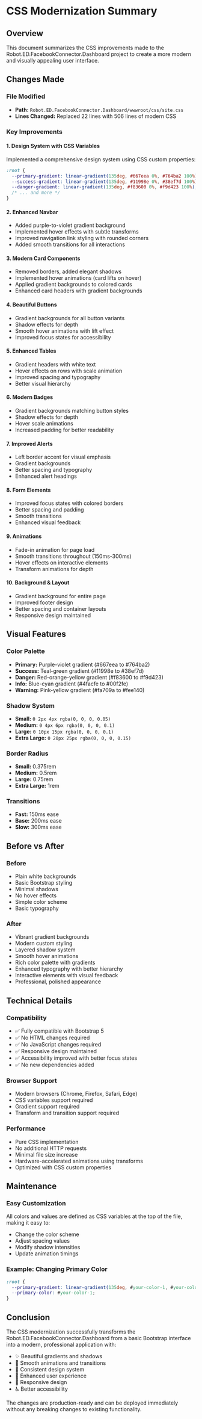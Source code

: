 # CSS Modernization Summary

## Overview
This document summarizes the CSS improvements made to the Robot.ED.FacebookConnector.Dashboard project to create a more modern and visually appealing user interface.

## Changes Made

### File Modified
- **Path:** `Robot.ED.FacebookConnector.Dashboard/wwwroot/css/site.css`
- **Lines Changed:** Replaced 22 lines with 506 lines of modern CSS

### Key Improvements

#### 1. Design System with CSS Variables
Implemented a comprehensive design system using CSS custom properties:
```css
:root {
  --primary-gradient: linear-gradient(135deg, #667eea 0%, #764ba2 100%);
  --success-gradient: linear-gradient(135deg, #11998e 0%, #38ef7d 100%);
  --danger-gradient: linear-gradient(135deg, #f83600 0%, #f9d423 100%);
  /* ... and more */
}
```

#### 2. Enhanced Navbar
- Added purple-to-violet gradient background
- Implemented hover effects with subtle transforms
- Improved navigation link styling with rounded corners
- Added smooth transitions for all interactions

#### 3. Modern Card Components
- Removed borders, added elegant shadows
- Implemented hover animations (card lifts on hover)
- Applied gradient backgrounds to colored cards
- Enhanced card headers with gradient backgrounds

#### 4. Beautiful Buttons
- Gradient backgrounds for all button variants
- Shadow effects for depth
- Smooth hover animations with lift effect
- Improved focus states for accessibility

#### 5. Enhanced Tables
- Gradient headers with white text
- Hover effects on rows with scale animation
- Improved spacing and typography
- Better visual hierarchy

#### 6. Modern Badges
- Gradient backgrounds matching button styles
- Shadow effects for depth
- Hover scale animations
- Increased padding for better readability

#### 7. Improved Alerts
- Left border accent for visual emphasis
- Gradient backgrounds
- Better spacing and typography
- Enhanced alert headings

#### 8. Form Elements
- Improved focus states with colored borders
- Better spacing and padding
- Smooth transitions
- Enhanced visual feedback

#### 9. Animations
- Fade-in animation for page load
- Smooth transitions throughout (150ms-300ms)
- Hover effects on interactive elements
- Transform animations for depth

#### 10. Background & Layout
- Gradient background for entire page
- Improved footer design
- Better spacing and container layouts
- Responsive design maintained

## Visual Features

### Color Palette
- **Primary:** Purple-violet gradient (#667eea to #764ba2)
- **Success:** Teal-green gradient (#11998e to #38ef7d)
- **Danger:** Red-orange-yellow gradient (#f83600 to #f9d423)
- **Info:** Blue-cyan gradient (#4facfe to #00f2fe)
- **Warning:** Pink-yellow gradient (#fa709a to #fee140)

### Shadow System
- **Small:** `0 2px 4px rgba(0, 0, 0, 0.05)`
- **Medium:** `0 4px 6px rgba(0, 0, 0, 0.1)`
- **Large:** `0 10px 15px rgba(0, 0, 0, 0.1)`
- **Extra Large:** `0 20px 25px rgba(0, 0, 0, 0.15)`

### Border Radius
- **Small:** 0.375rem
- **Medium:** 0.5rem
- **Large:** 0.75rem
- **Extra Large:** 1rem

### Transitions
- **Fast:** 150ms ease
- **Base:** 200ms ease
- **Slow:** 300ms ease

## Before vs After

### Before
- Plain white backgrounds
- Basic Bootstrap styling
- Minimal shadows
- No hover effects
- Simple color scheme
- Basic typography

### After
- Vibrant gradient backgrounds
- Modern custom styling
- Layered shadow system
- Smooth hover animations
- Rich color palette with gradients
- Enhanced typography with better hierarchy
- Interactive elements with visual feedback
- Professional, polished appearance

## Technical Details

### Compatibility
- ✅ Fully compatible with Bootstrap 5
- ✅ No HTML changes required
- ✅ No JavaScript changes required
- ✅ Responsive design maintained
- ✅ Accessibility improved with better focus states
- ✅ No new dependencies added

### Browser Support
- Modern browsers (Chrome, Firefox, Safari, Edge)
- CSS variables support required
- Gradient support required
- Transform and transition support required

### Performance
- Pure CSS implementation
- No additional HTTP requests
- Minimal file size increase
- Hardware-accelerated animations using transforms
- Optimized with CSS custom properties

## Maintenance

### Easy Customization
All colors and values are defined as CSS variables at the top of the file, making it easy to:
- Change the color scheme
- Adjust spacing values
- Modify shadow intensities
- Update animation timings

### Example: Changing Primary Color
```css
:root {
  --primary-gradient: linear-gradient(135deg, #your-color-1, #your-color-2);
  --primary-color: #your-color-1;
}
```

## Conclusion

The CSS modernization successfully transforms the Robot.ED.FacebookConnector.Dashboard from a basic Bootstrap interface into a modern, professional application with:
- ✨ Beautiful gradients and shadows
- 🎯 Smooth animations and transitions
- 🎨 Consistent design system
- 💫 Enhanced user experience
- 📱 Responsive design
- ♿ Better accessibility

The changes are production-ready and can be deployed immediately without any breaking changes to existing functionality.
